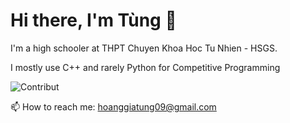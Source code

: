 # Hi there, I'm Tùng 👋

I'm a high schooler at THPT Chuyen Khoa Hoc Tu Nhien - HSGS.

I mostly use C++ and rarely Python for Competitive Programming

![Contribut](https://github-readme-stats.vercel.app/api?username=TungHoangGia&theme=dark&show_icons=true)

📫 How to reach me: [hoanggiatung09@gmail.com](hoanggiatung09@gmail.com)
